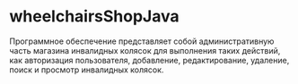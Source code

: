 # wheelchairsShopJava
Программное обеспечение представляет собой административную часть магазина инвалидных колясок для выполнения таких действий, как авторизация пользователя, добавление, редактирование, удаление, поиск и просмотр инвалидных колясок.
